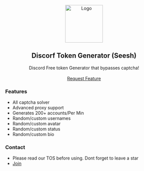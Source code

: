   <br/>
<div align="center">
  <a href="https://github.com/priyanshu9588/seesh-gen">
    <img src="https://i.imgur.com/9l4pHEN.png" alt="Logo" width="120" height="120">
  </a>
  
  <h2 align="center">Discorf Token Generator (Seesh)</h3>

  <p align="center">
    Discord Free token Generator that bypasses captcha! 
    <br />
    <br />
    <a href="https://github.com/priyanshu9588/seesh-gen/issues">Request Feature</a>
  </p>
</div>

### Features
* All captcha solver 
* Advanced proxy support 
* Generates 200+ accounts/Per Min
* Random/custom usernames
* Random/custom avatar 
* Random/custom status
* Random/custom bio


### Contact
- Please read our TOS before using. Dont forget to leave a star
- [Join](https://discord.gg/seesh)
